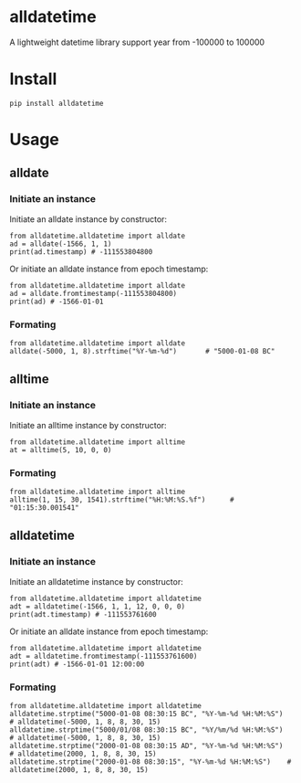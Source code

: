 # alldatetime
A lightweight datetime library support year from -100000 to 100000

# Install
    pip install alldatetime

# Usage
## alldate

### Initiate an instance

Initiate an alldate instance by constructor:

    from alldatetime.alldatetime import alldate
    ad = alldate(-1566, 1, 1)
    print(ad.timestamp) # -111553804800

Or initiate an alldate instance from epoch timestamp:

    from alldatetime.alldatetime import alldate
    ad = alldate.fromtimestamp(-111553804800)
    print(ad) # -1566-01-01

### Formating

    from alldatetime.alldatetime import alldate
    alldate(-5000, 1, 8).strftime("%Y-%m-%d")       # "5000-01-08 BC"

## alltime

### Initiate an instance

Initiate an alltime instance by constructor:

    from alldatetime.alldatetime import alltime
    at = alltime(5, 10, 0, 0)

### Formating

    from alldatetime.alldatetime import alltime
    alltime(1, 15, 30, 1541).strftime("%H:%M:%S.%f")      # "01:15:30.001541"

## alldatetime

### Initiate an instance

Initiate an alldatetime instance by constructor:

    from alldatetime.alldatetime import alldatetime
    adt = alldatetime(-1566, 1, 1, 12, 0, 0, 0)
    print(adt.timestamp) # -111553761600

Or initiate an alldate instance from epoch timestamp:

    from alldatetime.alldatetime import alldatetime
    adt = alldatetime.fromtimestamp(-111553761600)
    print(adt) # -1566-01-01 12:00:00

### Formating

    from alldatetime.alldatetime import alldatetime
    alldatetime.strptime("5000-01-08 08:30:15 BC", "%Y-%m-%d %H:%M:%S")    # alldatetime(-5000, 1, 8, 8, 30, 15)
    alldatetime.strptime("5000/01/08 08:30:15 BC", "%Y/%m/%d %H:%M:%S")    # alldatetime(-5000, 1, 8, 8, 30, 15)
    alldatetime.strptime("2000-01-08 08:30:15 AD", "%Y-%m-%d %H:%M:%S")    # alldatetime(2000, 1, 8, 8, 30, 15)
    alldatetime.strptime("2000-01-08 08:30:15", "%Y-%m-%d %H:%M:%S")    # alldatetime(2000, 1, 8, 8, 30, 15)
